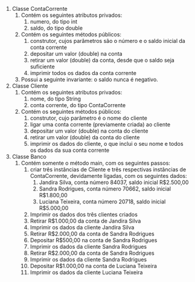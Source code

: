 1. Classe	ContaCorrente
    1. Contém	os	seguintes	atributos	privados:
        1. numero,	do	tipo	int
        2. saldo,	do	tipo	double
    2. Contém	os	seguintes	métodos	públicos:
        1. construtor, cujos	parâmetros	são	o	número	e	o	saldo	inicial	da	
        conta	corrente
        2. depositar um	valor	(double)	na	conta
        3. retirar um	valor	(double)	da	conta,	desde	que	o	saldo seja	
        suficiente
        4. imprimir todos	os	dados	da	conta	corrente
    3. Possui	a	seguinte invariante: o	saldo	nunca	é	negativo.
2. Classe	Cliente
    1. Contém	os	seguintes	atributos privados:
        1. nome,	do	tipo	String
        2. conta	corrente,	do	tipo	ContaCorrente
    2. Contém	os	seguintes	métodos públicos:
        1. construtor,	cujo	parâmetro	é o	nome	do	cliente
        2. ligar uma	conta	corrente	(previamente	criada)	ao	cliente
        3. depositar um	valor	(double)	na	conta do	cliente
        4. retirar um	valor	(double)	da	conta do	cliente
        5. imprimir os	dados	do	cliente,	o	que	inclui	o	seu	nome e	todos	
            os	dados	da sua conta	corrente
3. Classe	Banco
    1. Contém	somente	o	método	main,	com	os	seguintes	passos:
        1. criar três instâncias	de	Cliente e	três respectivas instâncias	de	
            ContaCorrente,	devidamente	ligadas, com	os	seguintes	dados:
            1. Jandira	Silva,	conta número 84037,	saldo	inicial	
            R$2.500,00
            2. Sandra	Rodrigues, conta	número	70662,	saldo	inicial	
            R$1.800,00
            3. Luciana	Teixeira,	conta	número	20718,	saldo	inicial	
            R$5.000,00
        2. Imprimir	os	dados	dos	três	clientes	criados
        3. Retirar	R$1.000,00	da	conta	de	Jandira	Silva
        4. Imprimir	os	dados	da	cliente	Jandira	Silva
        5. Retirar	R$2.000,00	da	conta	de	Sandra	Rodrigues
        6. Depositar	R$500,00	na	conta	de	Sandra	Rodrigues
        7. Imprimir	os	dados	da	cliente	Sandra	Rodrigues
        8. Retirar	R$2.000,00	da	conta	de	Sandra	Rodrigues
        9. Imprimir	os	dados	da	cliente	Sandra	Rodrigues
        10. Depositar	R$1.000,00	na	conta	de	Luciana	Teixeira
        11. Imprimir	os	dados	da	cliente Luciana	Teixeira